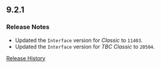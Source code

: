 ## 9.2.1

### Release Notes

- Updated the `Interface` version for _Classic_ to `11403`.
- Updated the `Interface` version for _TBC Classic_ to `20504`.

[Release History](https://github.com/SFX-WoW/Masque_Cirque/wiki/History)
